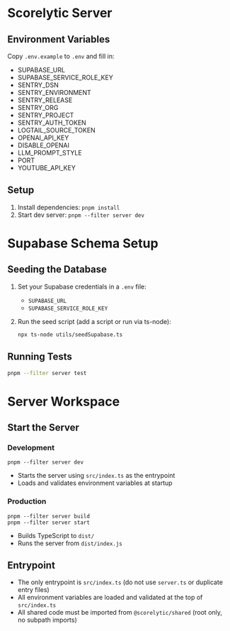 # Scorelytic Server

## Environment Variables

Copy `.env.example` to `.env` and fill in:

- SUPABASE_URL
- SUPABASE_SERVICE_ROLE_KEY
- SENTRY_DSN
- SENTRY_ENVIRONMENT
- SENTRY_RELEASE
- SENTRY_ORG
- SENTRY_PROJECT
- SENTRY_AUTH_TOKEN
- LOGTAIL_SOURCE_TOKEN
- OPENAI_API_KEY
- DISABLE_OPENAI
- LLM_PROMPT_STYLE
- PORT
- YOUTUBE_API_KEY

## Setup

1. Install dependencies: `pnpm install`
2. Start dev server: `pnpm --filter server dev`

# Supabase Schema Setup

## Seeding the Database

1. Set your Supabase credentials in a `.env` file:

   - `SUPABASE_URL`
   - `SUPABASE_SERVICE_ROLE_KEY`

2. Run the seed script (add a script or run via ts-node):
   ```sh
   npx ts-node utils/seedSupabase.ts
   ```

## Running Tests

```sh
pnpm --filter server test
```

# Server Workspace

## Start the Server

### Development

```
pnpm --filter server dev
```

- Starts the server using `src/index.ts` as the entrypoint
- Loads and validates environment variables at startup

### Production

```
pnpm --filter server build
pnpm --filter server start
```

- Builds TypeScript to `dist/`
- Runs the server from `dist/index.js`

## Entrypoint

- The only entrypoint is `src/index.ts` (do not use `server.ts` or duplicate entry files)
- All environment variables are loaded and validated at the top of `src/index.ts`
- All shared code must be imported from `@scorelytic/shared` (root only, no subpath imports)
